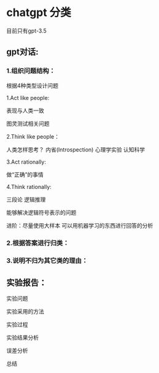 # chatgpt 分类
目前只有gpt-3.5

## gpt对话:
### 1.组织问题结构：
根据4种类型设计问题

1.Act like people:

表现与人类一致

图灵测试相关问题

2.Think like people：

人类怎样思考？ 内省(Introspection)  心理学实验 认知科学

3.Act rationally:

做“正确”的事情

4.Think rationally:

三段论 逻辑推理

能够解决逻辑符号表示的问题

进阶：尽量使用大样本  可以用机器学习的东西进行回答的分析
### 2.根据答案进行归类：

### 3.说明不归为其它类的理由：


## 实验报告：
实验问题

实验采用的方法

实验过程

实验结果分析

误差分析

总结
